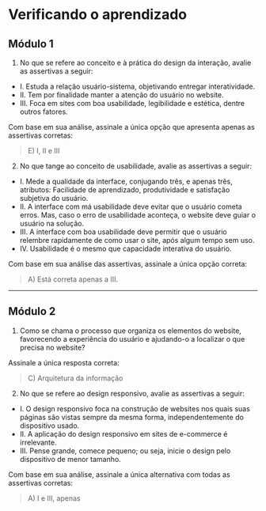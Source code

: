 # Verificando o aprendizado

## Módulo 1
1. No que se refere ao conceito e à prática do design da interação, avalie as assertivas a seguir:

* I. Estuda a relação usuário-sistema, objetivando entregar interatividade.
* II. Tem por finalidade manter a atenção do usuário no website.
* III. Foca em sites com boa usabilidade, legibilidade e estética, dentre outros fatores.

Com base em sua análise, assinale a única opção que apresenta apenas as assertivas corretas:
> E) I, II e III
2. No que tange ao conceito de usabilidade, avalie as assertivas a seguir:

* I. Mede a qualidade da interface, conjugando três, e apenas três, atributos: Facilidade de aprendizado, produtividade e satisfação subjetiva do usuário.
* II. A interface com má usabilidade deve evitar que o usuário cometa erros. Mas, caso o erro de usabilidade aconteça, o website deve guiar o usuário na solução.
* III. A interface com boa usabilidade deve permitir que o usuário relembre rapidamente de como usar o site, após algum tempo sem uso.
* IV. Usabilidade é o mesmo que capacidade interativa do usuário.

Com base em sua análise das assertivas, assinale a única opção correta:
> A) Está correta apenas a III.
---
## Módulo 2
1. Como se chama o processo que organiza os elementos do website, favorecendo a experiência do usuário e ajudando-o a localizar o que precisa no website?

Assinale a única resposta correta:
> C) Arquitetura da informação
2. No que se refere ao design responsivo, avalie as assertivas a seguir:

* I. O design responsivo foca na construção de websites nos quais suas páginas são vistas sempre da mesma forma, independentemente do dispositivo usado.
* II. A aplicação do design responsivo em sites de e-commerce é irrelevante.
* III. Pense grande, comece pequeno; ou seja, inicie o design pelo dispositivo de menor tamanho.

Com base em sua análise, assinale a única alternativa com todas as assertivas corretas:
> A) I e III, apenas
